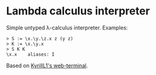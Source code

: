 # Lambda calculus interpreter

Simple untyped λ-calculus interpreter. Examples:

```
> S := \x.\y.\z.x z (y z)
> K := \x.\y.x
> S K K
\x.x    aliases: I
```

Based on [KyrillL1's web-terminal](https://github.com/KyrillL1/web-terminal).
